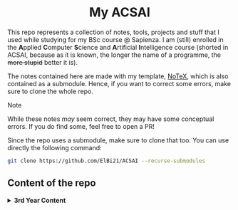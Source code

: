 <h1 align="center">My ACSAI</h1>

This repo represents a collection of notes, tools, projects and stuff that I used while studying for my BSc course @ Sapienza. I am (still) enrolled in the **A**pplied **C**omputer **S**cience and **A**rtificial **I**ntelligence course (shorted in ACSAI, because as it is known, the longer the name of a programme, the ~~more stupid~~ better it is).

The notes contained here are made with my template, [NoTeX](https://www.github.com/ElBi21/NoTeX), which is also contained as a submodule. Hence, if you want to correct some errors, make sure to clone the whole repo.


> [!NOTE]
> While these notes *may* seem correct, they may have some conceptual errors. If you do find some, feel free to open a PR!
>
> Since the repo uses a submodule, make sure to clone that too. You can use directly the following command:
> ```bash
> git clone https://github.com/ElBi21/ACSAI --recurse-submodules
> ```

## Content of the repo

<div align="left">
  <details>
    <summary><b>3rd Year Content</b></summary>
    <table align="center">
      <tr>
        <th align="center">Course</th>
        <th align="center">Semester</th>
        <th align="center">Language</th>
        <th align="center">Notes?</th>
        <th align="center">Code?</th>
      </tr>
      <tr>
        <td align="center">Programmazione di Sistemi<br>Embedded e Multicore<br><sub>Prof. Daniele De Sensi</sub></td>
        <td align="center" rowspan=6>1st Semester</td>
        <td align="center">🇮🇹</td>
        <td align="center">✓</td>
        <td align="center">✓</td>
      </tr>
      <tr>
        <td align="center">Foundations of<br>Computer Science<br><sub>Prof. Daniele Gorla</sub></td>
        <td align="center" rowspan=5>🇬🇧</td>
        <td align="center">✓</td>
        <td align="center">×</td>
      </tr>
      <tr>
        <td align="center">Deep Learning<br><sub>Prof. Fabio Galasso & Marco Raoul Marini</sub></td>
        <td align="center">✓</td>
        <td align="center">×</td>
      </tr>
      <tr>
        <td align="center">Cybersecurity<br><sub>Prof. Angelo Spognardi</sub></td>
        <td align="center">✓</td>
        <td align="center">×</td>
      </tr>
      <tr>
        <td align="center">Web and Software<br>Architecture<br><sub>Prof. Emanuele Panizzi</sub></td>
        <td align="center">✓</td>
        <td align="center">×</td>
      </tr>
      <tr>
        <td align="center">Business and Computer Science<br><sub>Prof. Riccardo Savio</sub></td>
        <td align="center">✓</td>
        <td align="center">×</td>
      </tr>
    </table>
  </details>
</div>
